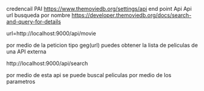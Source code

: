 credencail PAI
https://www.themoviedb.org/settings/api 
end point Api
Api url busqueda por nombre
https://developer.themoviedb.org/docs/search-and-query-for-details


 url=http://localhost:9000/api/movie

por medio de la peticion tipo geg(url) puedes obtener la lista de peliculas de una API externa 


http://localhost:9000/api/search

por medio de esta api se puede buscal peliculas por medio de los parametros 